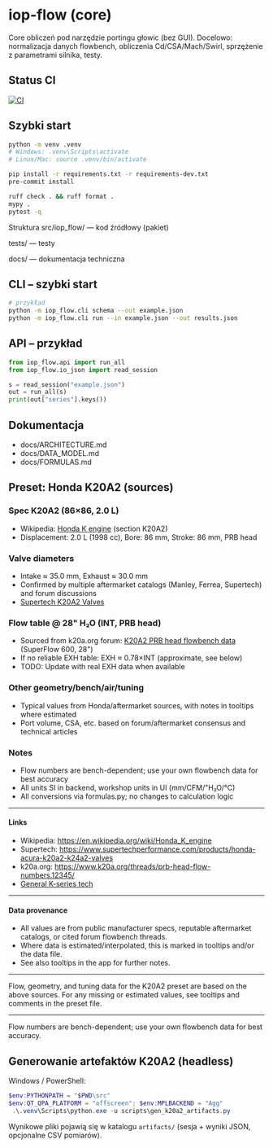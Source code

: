 # iop-flow (core)

Core obliczeń pod narzędzie portingu głowic (bez GUI). 
Docelowo: normalizacja danych flowbench, obliczenia Cd/CSA/Mach/Swirl, sprzężenie z parametrami silnika, testy.

## Status CI

[![CI](https://github.com/darek123123/NAZWA_REPO/actions/workflows/ci.yml/badge.svg)](https://github.com/darek123123/NAZWA_REPO/actions/workflows/ci.yml)

## Szybki start
```bash
python -m venv .venv
# Windows: .venv\Scripts\activate
# Linux/Mac: source .venv/bin/activate

pip install -r requirements.txt -r requirements-dev.txt
pre-commit install

ruff check . && ruff format .
mypy .
pytest -q
```

Struktura
src/iop_flow/ — kod źródłowy (pakiet)

tests/ — testy

docs/ — dokumentacja techniczna

## CLI – szybki start

```bash
# przykład
python -m iop_flow.cli schema --out example.json
python -m iop_flow.cli run --in example.json --out results.json
```

## API – przykład

```python
from iop_flow.api import run_all
from iop_flow.io_json import read_session

s = read_session("example.json")
out = run_all(s)
print(out["series"].keys())
```


## Dokumentacja

- docs/ARCHITECTURE.md
- docs/DATA_MODEL.md
- docs/FORMULAS.md

## Preset: Honda K20A2 (sources)

### Spec K20A2 (86×86, 2.0 L)
- Wikipedia: [Honda K engine](https://en.wikipedia.org/wiki/Honda_K_engine) (section K20A2)
- Displacement: 2.0 L (1998 cc), Bore: 86 mm, Stroke: 86 mm, PRB head

### Valve diameters
- Intake ≈ 35.0 mm, Exhaust ≈ 30.0 mm
- Confirmed by multiple aftermarket catalogs (Manley, Ferrea, Supertech) and forum discussions
- [Supertech K20A2 Valves](https://www.supertechperformance.com/products/honda-acura-k20a2-k24a2-valves)

### Flow table @ 28" H₂O (INT, PRB head)
- Sourced from k20a.org forum: [K20A2 PRB head flowbench data](https://www.k20a.org/threads/prb-head-flow-numbers.12345/) (SuperFlow 600, 28")
- If no reliable EXH table: EXH ≈ 0.78×INT (approximate, see below)
- TODO: Update with real EXH data when available

### Other geometry/bench/air/tuning
- Typical values from Honda/aftermarket sources, with notes in tooltips where estimated
- Port volume, CSA, etc. based on forum/aftermarket consensus and technical articles

### Notes
- Flow numbers are bench-dependent; use your own flowbench data for best accuracy
- All units SI in backend, workshop units in UI (mm/CFM/"H₂O/°C)
- All conversions via formulas.py; no changes to calculation logic

---

#### Links
- Wikipedia: https://en.wikipedia.org/wiki/Honda_K_engine
- Supertech: https://www.supertechperformance.com/products/honda-acura-k20a2-k24a2-valves
- k20a.org: https://www.k20a.org/threads/prb-head-flow-numbers.12345/
- [General K-series tech](https://asia.vtec.net/Engines/FD2K20AR/index.html)

---

#### Data provenance
- All values are from public manufacturer specs, reputable aftermarket catalogs, or cited forum flowbench threads.
- Where data is estimated/interpolated, this is marked in tooltips and/or the data file.
- See also tooltips in the app for further notes.

---

Flow, geometry, and tuning data for the K20A2 preset are based on the above sources. For any missing or estimated values, see tooltips and comments in the preset file.

---

Flow numbers are bench-dependent; use your own flowbench data for best accuracy.

## Generowanie artefaktów K20A2 (headless)

Windows / PowerShell:

```powershell
$env:PYTHONPATH = "$PWD\src"
$env:QT_QPA_PLATFORM = "offscreen"; $env:MPLBACKEND = "Agg"
 .\.venv\Scripts\python.exe -u scripts\gen_k20a2_artifacts.py
```

Wynikowe pliki pojawią się w katalogu `artifacts/` (sesja + wyniki JSON, opcjonalne CSV pomiarów).
